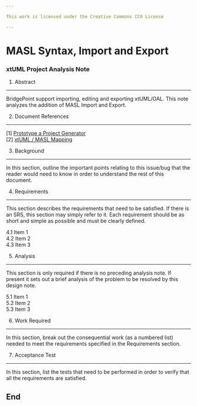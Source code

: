 ```yaml
---

This work is licensed under the Creative Commons CC0 License

---
```


# MASL Syntax, Import and Export
### xtUML Project Analysis Note

1. Abstract
-----------
BridgePoint support importing, editing and exporting xtUML/OAL.  This note
analyzes the addition of MASL Import and Export.

2. Document References
----------------------
[1] [Prototype a Project Generator](https://support.onefact.net/redmine/issues/8019)  
[2] [xtUML / MASL Mapping](https://github.com/cortlandstarrett/mc/doc/notes/8019_masl/xtUML_MASL_Mapping.md) 

3. Background
-------------
In this section, outline the important points relating to this issue/bug that
the reader would need to know in order to understand the rest of this
document.

4. Requirements
---------------
This section describes the requirements that need to be satisfied.  If there 
is an SRS, this section may simply refer to it.  Each requirement should be as 
short and simple as possible and must be clearly defined.

4.1 Item 1  
4.2 Item 2  
4.3 Item 3  

5. Analysis
-----------
This section is only required if there is no preceding analysis note. If present
it sets out a brief analysis of the problem to be resolved by this design note.

5.1 Item 1  
5.2 Item 2  
5.3 Item 3  

6. Work Required
----------------
In this section, break out the consequential work (as a numbered list) needed
to meet the requirements specified in the Requirements section.

7. Acceptance Test
------------------
In this section, list the tests that need to be performed in order to
verify that all the requirements are satisfied.

End
---

